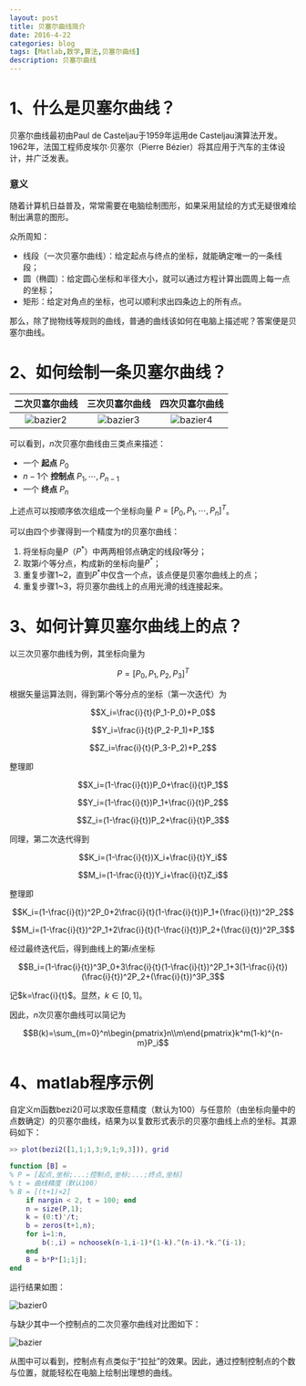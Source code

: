 ```yaml
---
layout: post
title: 贝塞尔曲线简介
date: 2016-4-22
categories: blog
tags: [Matlab,数学,算法,贝塞尔曲线]
description: 贝塞尔曲线
---
```


# 1、什么是贝塞尔曲线？

贝塞尔曲线最初由Paul de Casteljau于1959年运用de Casteljau演算法开发。1962年，法国工程师皮埃尔·贝塞尔（Pierre Bézier）将其应用于汽车的主体设计，并广泛发表。

### 意义

随着计算机日益普及，常常需要在电脑绘制图形，如果采用鼠绘的方式无疑很难绘制出满意的图形。

众所周知：

- 线段（一次贝塞尔曲线）：给定起点与终点的坐标，就能确定唯一的一条线段；
- 圆（椭圆）：给定圆心坐标和半径大小，就可以通过方程计算出圆周上每一点的坐标；
- 矩形：给定对角点的坐标，也可以顺利求出四条边上的所有点。

那么，除了抛物线等规则的曲线，普通的曲线该如何在电脑上描述呢？答案便是贝塞尔曲线。

# 2、如何绘制一条贝塞尔曲线？

二次贝塞尔曲线|三次贝塞尔曲线|四次贝塞尔曲线
:--:|:--:|:--:
![bazier2](http://7xrrbc.com1.z0.glb.clouddn.com/bazier1.gif)|![bazier3](http://7xrrbc.com1.z0.glb.clouddn.com/bazier2.gif)|![bazier4](http://7xrrbc.com1.z0.glb.clouddn.com/bazier3.gif)

可以看到，$n$次贝塞尔曲线由三类点来描述：

- 一个 __起点__ $P_0$
- $n-1$个 __控制点__ $P_1,\cdots,P_{n-1}$
- 一个 __终点__ $P_n$

上述点可以按顺序依次组成一个坐标向量 $P=[P_0,P_1,\cdots,P_n]^T$。

可以由四个步骤得到一个精度为$t$的贝塞尔曲线：

1. 将坐标向量$P$（$P^*$）中两两相邻点确定的线段$t$等分；
2. 取第$i$个等分点，构成新的坐标向量$P^*$；
3. 重复步骤1~2，直到$P^*$中仅含一个点，该点便是贝塞尔曲线上的点；
4. 重复步骤1~3，将贝塞尔曲线上的点用光滑的线连接起来。

# 3、如何计算贝塞尔曲线上的点？

以三次贝塞尔曲线为例，其坐标向量为

$$P=[P_0,P_1,P_2,P_3]^T$$

根据矢量运算法则，得到第$i$个等分点的坐标（第一次迭代）为

$$X_i=\frac{i}{t}(P_1-P_0)+P_0$$

$$Y_i=\frac{i}{t}(P_2-P_1)+P_1$$

$$Z_i=\frac{i}{t}(P_3-P_2)+P_2$$

整理即

$$X_i=(1-\frac{i}{t})P_0+\frac{i}{t}P_1$$

$$Y_i=(1-\frac{i}{t})P_1+\frac{i}{t}P_2$$

$$Z_i=(1-\frac{i}{t})P_2+\frac{i}{t}P_3$$

同理，第二次迭代得到

$$K_i=(1-\frac{i}{t})X_i+\frac{i}{t}Y_i$$

$$M_i=(1-\frac{i}{t})Y_i+\frac{i}{t}Z_i$$

整理即

$$K_i=(1-\frac{i}{t})^2P_0+2\frac{i}{t}(1-\frac{i}{t})P_1+(\frac{i}{t})^2P_2$$

$$M_i=(1-\frac{i}{t})^2P_1+2\frac{i}{t}(1-\frac{i}{t})P_2+(\frac{i}{t})^2P_3$$

经过最终迭代后，得到曲线上的第$i$点坐标

$$B_i=(1-\frac{i}{t})^3P_0+3\frac{i}{t}(1-\frac{i}{t})^2P_1+3(1-\frac{i}{t})(\frac{i}{t})^2P_2+(\frac{i}{t})^3P_3$$

记$k=\frac{i}{t}$。显然，$k\in[0,1]$。

因此，$n$次贝塞尔曲线可以简记为

$$B(k)=\sum_{m=0}^n\begin{pmatrix}n\\m\end{pmatrix}k^m(1-k)^{n-m}P_i$$

# 4、matlab程序示例

自定义m函数bezi2()可以求取任意精度（默认为100）与任意阶（由坐标向量中的点数确定）的贝塞尔曲线，结果为以复数形式表示的贝塞尔曲线上点的坐标。其源码如下：

```m
>> plot(bezi2([1,1;1,3;9,1;9,3])), grid

function [B] = 
% P = [起点,坐标;...;控制点,坐标;...;终点,坐标]
% t = 曲线精度（默认100）
% B = [(t+1)×2]
    if nargin < 2, t = 100; end
    n = size(P,1);
    k = (0:t)'/t;
    b = zeros(t+1,n);
    for i=1:n,
        b(:,i) = nchoosek(n-1,i-1)*(1-k).^(n-i).*k.^(i-1);
    end
    B = b*P*[1;1j];
end
```

运行结果如图：

![bazier0](http://7xrrbc.com1.z0.glb.clouddn.com/bazier0.png)

与缺少其中一个控制点的二次贝塞尔曲线对比图如下：

![bazier](http://7xrrbc.com1.z0.glb.clouddn.com/bazier.png)

从图中可以看到，控制点有点类似于“拉扯”的效果。因此，通过控制控制点的个数与位置，就能轻松在电脑上绘制出理想的曲线。